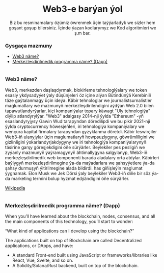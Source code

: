 # <div align="center">Web3-e barýan ýol</div> 

<p align="center"> Biz bu resminamalary özümiz öwrenmek üçin taýýarladyk we sizler hem goşant goşup bilersiniz. İçinde ýazan kodlarymyz we Kod algoritmleri we ş.m bar.</p>

 <h3>Gysgaça mazmuny</h3>
 
- [Web3 näme?](#web3)
- [Merkezleşdirilmedik programma näme? (Dapp)](#dapp)


# <h3>Web3 näme?</h3>

<a name="web3">
Web3, merkezden daşlaşdyrmak, blokirleme tehnologiýalary we token esasly ykdysadyýet ýaly düşünjeleri öz içine alýan Bütindünýä Kerebiniň täze gaýtalanmagy üçin ideýa. Käbir tehnologlar we journalistsurnalistler maglumatlary we mazmunyň merkezleşdirilendigini aýdýan Web 2.0 bilen tapawutlandyrýarlar. kiçi kompaniýalar topary käwagt "Uly tehnologiýa" diýlip atlandyrylýar. "Web3" adalgasy 2014-nji ýylda "Ethereum" -yň esaslandyryjysy Gawin Wud tarapyndan döredilipdi we bu pikir 2021-nji ýylda cryptocurrency höwesjeňleri, iri tehnologiýa kompaniýalary we wençura kapital firmalary tarapyndan gyzyklanma döretdi. Käbir teswirçiler Web3-iň ulanyjylar üçin maglumatlaryň howpsuzlygyny, göwrümliligini we gizlinligini ýokarlandyrjakdygyny we iri tehnologiýa kompaniýalarynyň täsirine garşy göreşjekdigini öňe sürýärler. Beýlekiler pes pesligiň we zyýanly mazmunyň ýaýramagynyň ähtimallygyna salgylanyp, Web3-iň merkezleşdirilmedik web komponenti barada aladalary orta atdylar. Käbirleri baýlygyň merkezleşdirilmegine ýa-da maýadarlara we şahsyýetlere ýa-da şahsy durmuşyň ýitirilmegine alada bildirdi. has giňişleýin maglumat ýygnamak. Elon Musk we Jek Dörsi ýaly beýlekiler Web3-iň diňe bir söz ýa-da marketing termini bolup hyzmat edýändigini öňe sürýärler.
</a>

[Wikipedia](https://en.wikipedia.org/wiki/Web3)

# <h3>Merkezleşdirilmedik programma näme? (Dapp)</h3>

<a name="dapp">
 When you’ll have learned about the blockchain, nodes, consensus, and all the main components of this technology, you’ll start to wonder:

“What kind of applications can I develop using the blockchain?”

The applications built on top of Blockchain are called Decentralized applications, or DApps, and have:

- A standard Front-end built using JavaScript or frameworks/libraries like React, Vue, Svelte, and so on.
- A Solidity/Solana/Rust backend, built on top of the blockchain.

 </a>
